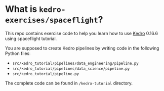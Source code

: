 # What is `kedro-exercises/spaceflight`?

This repo contains exercise code to help you learn how to use [Kedro](https://github.com/quantumblacklabs/kedro) 0.16.6 using spaceflight tutorial.

You are supposed to create Kedro pipelines by writing code in the following Python files:
- `src/kedro_tutorial/pipelines/data_engineering/pipeline.py`
- `src/kedro_tutorial/pipelines/data_science/pipeline.py`
- `src/kedro_tutorial/pipeline.py`

The complete code can be found in `/kedro-tutorial` directory.


